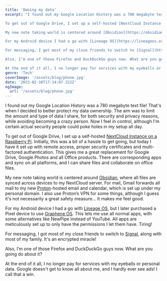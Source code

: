 ```yaml
---
title: 'Owning my data'
excerpt: "I found out my Google Location History was a 780 megabyte text file! That's when I decided to better protect my data ownership. The aim was to limit the amount and type of data I share, for both security and privacy reasons, while avoiding becoming a crazy person. Now I feel in control, although I'm certain actual security people could poke holes in my setup all day.

To get out of Google Drive, I set up a self-hosted [NextCloud Instance on a Raspberry Pi](https://nextcloudpi.com/). Initially, this was a bit of a hassle to get going, but today I have it set up with remote access, proper security certificates and multi-factored authentication. This gives me a great replacement for Google Drive, Google Photos and all Office products. There are corresponding apps and sync on all platforms, and I can share files and collaborate on office files.

My new note taking world is centered around [Obsidian](https://obsidian.md/), where all files are synced across devices to my NextCloud server. For mail, Gmail forwards all mail to my new [Proton](https://proton.me/)-hosted email and calendar, which is set up under my personal domain. I also use Proton’s VPN for some things, although I guess it's not necessarily a great safety measure... It makes me feel good.

For my Android device I had a go with [Lineage OS](https://lineageos.org/), but I later purchased a Pixel device to use [Graphene OS](https://grapheneos.org/). This lets me use all normal apps, with some alternatives like NewPipe instead of YouTube. All apps are meticulously set up to only have the permissions I let them have. Tiring! 

For messaging, I got most of my close friends to switch to [Signal](https://www.signal.org/), along with most of my family. It's an encrypted miracle!

Also, I’m one of those Firefox and DuckDuckGo guys now. What are you going do about it?

At the end of it all, I no longer pay for services with my eyeballs or personal data. Google doesn't get to know all about me, and I hardly ever see ads! I call that a win."
genre: 'Tech'
coverImage: '/assets/blog/phone.jpg'
date: '2023-02-10T17:14:07.322Z'
ogImage:
  url: '/assets/blog/phone.jpg'
---
```


I found out my Google Location History was a 780 megabyte text file! That's when I decided to better protect my data ownership. The aim was to limit the amount and type of data I share, for both security and privacy reasons, while avoiding becoming a crazy person. Now I feel in control, although I'm certain actual security people could poke holes in my setup all day.

To get out of Google Drive, I set up a self-hosted [NextCloud Instance on a Raspberry Pi](https://nextcloudpi.com/). Initially, this was a bit of a hassle to get going, but today I have it set up with remote access, proper security certificates and multi-factored authentication. This gives me a great replacement for Google Drive, Google Photos and all Office products. There are corresponding apps and sync on all platforms, and I can share files and collaborate on office files.

My new note taking world is centered around [Obsidian](https://obsidian.md/), where all files are synced across devices to my NextCloud server. For mail, Gmail forwards all mail to my new [Proton](https://proton.me/)-hosted email and calendar, which is set up under my personal domain. I also use Proton’s VPN for some things, although I guess it's not necessarily a great safety measure... It makes me feel good.

For my Android device I had a go with [Lineage OS](https://lineageos.org/), but I later purchased a Pixel device to use [Graphene OS](https://grapheneos.org/). This lets me use all normal apps, with some alternatives like NewPipe instead of YouTube. All apps are meticulously set up to only have the permissions I let them have. Tiring! 

For messaging, I got most of my close friends to switch to [Signal](https://www.signal.org/), along with most of my family. It's an encrypted miracle!

Also, I’m one of those Firefox and DuckDuckGo guys now. What are you going do about it?

At the end of it all, I no longer pay for services with my eyeballs or personal data. Google doesn't get to know all about me, and I hardly ever see ads! I call that a win.